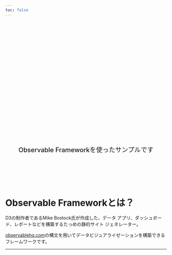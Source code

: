 ```yaml
---
toc: false
---
```


<style>

.hero {
  display: flex;
  flex-direction: column;
  align-items: center;
  font-family: var(--sans-serif);
  margin: 4rem 0 8rem;
  text-wrap: balance;
  text-align: center;
}

.hero h1 {
  margin: 2rem 0;
  max-width: none;
  font-size: 14vw;
  font-weight: 900;
  line-height: 1;
  background: linear-gradient(30deg, var(--theme-foreground-focus), currentColor);
  -webkit-background-clip: text;
  -webkit-text-fill-color: transparent;
  background-clip: text;
}

.hero h2 {
  margin: 0;
  max-width: 34em;
  font-size: 20px;
  font-style: initial;
  font-weight: 500;
  line-height: 1.5;
  color: var(--theme-foreground-muted);
}

@media (min-width: 640px) {
  .hero h1 {
    font-size: 90px;
  }
}

</style>

<div class="hero">
  <h1>Hello, Observable Framework</h1>
  <h2>Observable Frameworkを使ったサンプルです</h2>
</div>


# Observable Frameworkとは？

D3の制作者であるMike Bostock氏が作成した、データ アプリ、ダッシュボード、レポートなどを構築するたっめの静的サイト ジェネレーター。


<a href="https://observablehq.com/">observablehq.com</a>の構文を用いてデータビジュアライゼーションを構築できるフレームワークです。

---
